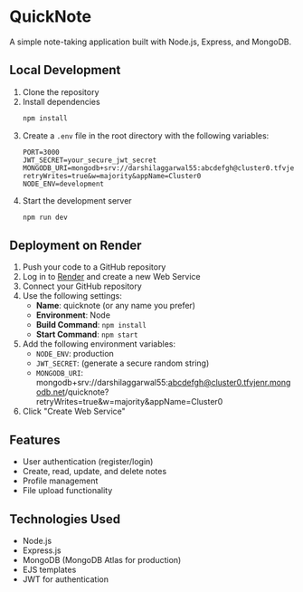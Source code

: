 # QuickNote

A simple note-taking application built with Node.js, Express, and MongoDB.

## Local Development

1. Clone the repository
2. Install dependencies
   ```bash
   npm install
   ```
3. Create a `.env` file in the root directory with the following variables:
   ```
   PORT=3000
   JWT_SECRET=your_secure_jwt_secret
   MONGODB_URI=mongodb+srv://darshilaggarwal55:abcdefgh@cluster0.tfvjenr.mongodb.net/quicknote?retryWrites=true&w=majority&appName=Cluster0
   NODE_ENV=development
   ```
4. Start the development server
   ```bash
   npm run dev
   ```

## Deployment on Render

1. Push your code to a GitHub repository
2. Log in to [Render](https://render.com) and create a new Web Service
3. Connect your GitHub repository
4. Use the following settings:
   - **Name**: quicknote (or any name you prefer)
   - **Environment**: Node
   - **Build Command**: `npm install`
   - **Start Command**: `npm start`
5. Add the following environment variables:
   - `NODE_ENV`: production
   - `JWT_SECRET`: (generate a secure random string)
   - `MONGODB_URI`: mongodb+srv://darshilaggarwal55:abcdefgh@cluster0.tfvjenr.mongodb.net/quicknote?retryWrites=true&w=majority&appName=Cluster0
6. Click "Create Web Service"

## Features

- User authentication (register/login)
- Create, read, update, and delete notes
- Profile management
- File upload functionality

## Technologies Used

- Node.js
- Express.js
- MongoDB (MongoDB Atlas for production)
- EJS templates
- JWT for authentication 